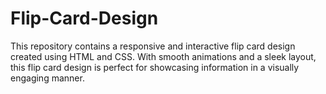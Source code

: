 # Flip-Card-Design
This repository contains a responsive and interactive flip card design created using HTML and CSS. With smooth animations and a sleek layout, this flip card design is perfect for showcasing information in a visually engaging manner. 
